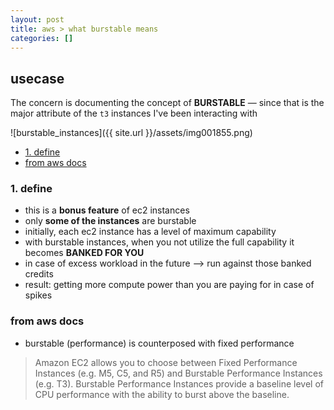 ```yaml
---
layout: post
title: aws > what burstable means
categories: []
---
```

## usecase
The concern is documenting the concept of **BURSTABLE** — since that is the major attribute of the `t3` instances I've been interacting with

![burstable_instances]({{ site.url }}/assets/img001855.png)


<!-- TOC -->

- [1. define](#1-define)
- [from aws docs](#from-aws-docs)

<!-- /TOC -->

### 1. define
* this is a **bonus feature** of ec2 instances
* only **some of the instances** are burstable
* initially, each ec2 instance has a level of maximum capability
* with burstable instances, when you not utilize the full capability it becomes **BANKED FOR YOU**
* in case of excess workload in the future —> run against those banked credits
* result: getting more compute power than you are paying for in case of spikes

### from aws docs
* burstable (performance) is counterposed with fixed performance

> Amazon EC2 allows you to choose between Fixed Performance Instances (e.g. M5, C5, and R5) and Burstable Performance Instances (e.g. T3). Burstable Performance Instances provide a baseline level of CPU performance with the ability to burst above the baseline.

